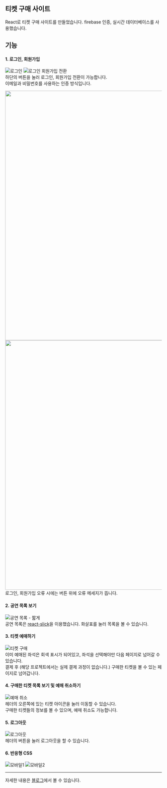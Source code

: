 ## 티켓 구매 사이트
React로 티켓 구매 사이트를 만들었습니다.
firebase 인증, 실시간 데이터베이스를 사용했습니다.

## 기능
#### 1. 로그인, 회원가입
![로그인](https://github.com/zz1qwop/react-ticket/assets/84325395/fa3e8ea3-ed2e-4456-8e6d-547aa82f95f9)
![로그인 회원가입 전환](https://github.com/zz1qwop/react-ticket/assets/84325395/72bb4c43-74fe-4790-9e54-02915aaf3952) <br />
하단의 버튼을 눌러 로그인, 회원가입 전환이 가능합니다.<br />
이메일과 비밀번호를 사용하는 인증 방식입니다.

<img src="https://github.com/zz1qwop/react-ticket/assets/84325395/90801477-8430-4be7-ac94-e3f79e8fde1d" width="800" />
<img src="https://github.com/zz1qwop/react-ticket/assets/84325395/aa12d3c2-fdc6-4e5b-81d9-9650c3cb30df" width="800" /> <br />
로그인, 회원가입 오류 시에는 버튼 위에 오류 메세지가 뜹니다.


#### 2. 공연 목록 보기
![공연 목록 - 짧게](https://github.com/zz1qwop/react-ticket/assets/84325395/63453ece-98f7-4507-bf5b-403a6c739442) <br />
공연 목록은 [react-slick](https://react-slick.neostack.com/)을 이용했습니다. 화살표를 눌러 목록을 볼 수 있습니다.

#### 3. 티켓 예매하기
![티켓 구매](https://github.com/zz1qwop/react-ticket/assets/84325395/878c5b87-f00d-4035-aba3-54185bc29663) <br />
이미 예매된 좌석은 회색 표시가 되어있고, 좌석을 선택해야만 다음 페이지로 넘어갈 수 있습니다.<br />
결제 후 (해당 프로젝트에서는 실제 결제 과정이 없습니다.) 구매한 티켓을 볼 수 있는 페이지로 넘어갑니다.

#### 4. 구매한 티켓 목록 보기 및 예매 취소하기
![예매 취소](https://github.com/zz1qwop/react-ticket/assets/84325395/557d52c1-4d40-406b-9740-6abcbbd24a07) <br />
헤더의 오른쪽에 있는 티켓 아이콘을 눌러 이동할 수 있습니다.<br />
구매한 티켓들의 정보를 볼 수 있으며, 예매 취소도 가능합니다.

#### 5. 로그아웃
![로그아웃](https://github.com/zz1qwop/react-ticket/assets/84325395/d2a6a1f3-bd77-4d0f-b077-66eebbf8cdbc) <br />
헤더의 버튼을 눌러 로그아웃을 할 수 있습니다.

#### 6. 반응형 CSS
![모바일1](https://github.com/zz1qwop/react-ticket/assets/84325395/886dc367-4278-488a-9fae-9ce0c6dd2801)
![모바일2](https://github.com/zz1qwop/react-ticket/assets/84325395/9095f05d-9ed6-4c4f-af40-0483cc6c2f4f)

<hr>

자세한 내용은 [블로그](https://velog.io/@zz1qwop/React-%ED%8B%B0%EC%BC%93-%EA%B5%AC%EB%A7%A4-%EC%82%AC%EC%9D%B4%ED%8A%B8)에서 볼 수 있습니다.
